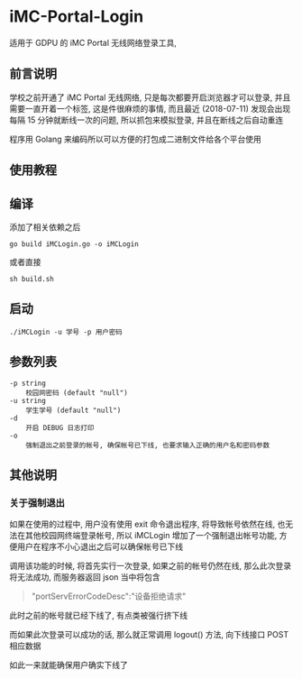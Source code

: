 # iMC-Portal-Login
适用于 GDPU 的 iMC Portal 无线网络登录工具, 

## 前言说明
学校之前开通了 iMC Portal 无线网络, 只是每次都要开启浏览器才可以登录, 并且需要一直开着一个标签, 这是件很麻烦的事情, 而且最近 (2018-07-11) 发现会出现每隔 15 分钟就断线一次的问题, 所以抓包来模拟登录, 并且在断线之后自动重连
 
 程序用 Golang 来编码所以可以方便的打包成二进制文件给各个平台使用

## 使用教程
## 编译
添加了相关依赖之后

    go build iMCLogin.go -o iMCLogin

或者直接

    sh build.sh

## 启动

    ./iMCLogin -u 学号 -p 用户密码

## 参数列表

    
    -p string
        校园网密码 (default "null")
    -u string
        学生学号 (default "null")
    -d
        开启 DEBUG 日志打印
    -o 
        强制退出之前登录的帐号, 确保帐号已下线, 也要求输入正确的用户名和密码参数

## 其他说明
### 关于强制退出
如果在使用的过程中, 用户没有使用 exit 命令退出程序, 将导致帐号依然在线, 也无法在其他校园网终端登录帐号, 所以 iMCLogin 增加了一个强制退出帐号功能, 方便用户在程序不小心退出之后可以确保帐号已下线

调用该功能的时候, 将首先实行一次登录, 如果之前的帐号仍然在线, 那么此次登录将无法成功, 而服务器返回 json 当中将包含 

 > "portServErrorCodeDesc":"设备拒绝请求"
    
此时之前的帐号就已经下线了, 有点类被强行挤下线

而如果此次登录可以成功的话, 那么就正常调用 logout() 方法, 向下线接口 POST 相应数据

如此一来就能确保用户确实下线了
